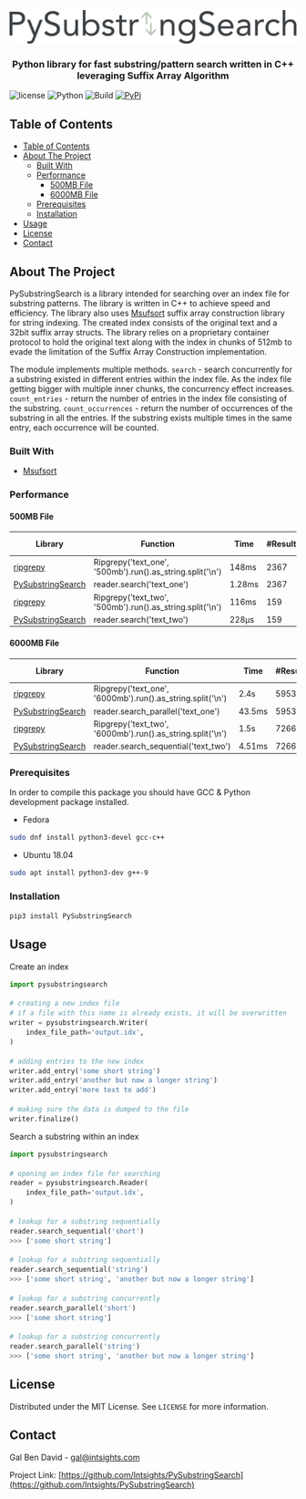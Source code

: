 <p align="center">
    <a href="https://github.com/Intsights/PySubstringSearch">
        <img src="https://raw.githubusercontent.com/Intsights/PySubstringSearch/master/images/logo.png" alt="Logo">
    </a>
    <h3 align="center">
        Python library for fast substring/pattern search written in C++ leveraging Suffix Array Algorithm
    </h3>
</p>

![license](https://img.shields.io/badge/MIT-License-blue)
![Python](https://img.shields.io/badge/Python-3.6%20%7C%203.7%20%7C%203.8%20%7C%203.9%20%7C%20pypy3-blue)
![Build](https://github.com/Intsights/PySubstringSearch/workflows/Build/badge.svg)
[![PyPi](https://img.shields.io/pypi/v/PySubstringSearch.svg)](https://pypi.org/project/PySubstringSearch/)

## Table of Contents

- [Table of Contents](#table-of-contents)
- [About The Project](#about-the-project)
  - [Built With](#built-with)
  - [Performance](#performance)
    - [500MB File](#500mb-file)
    - [6000MB File](#6000mb-file)
  - [Prerequisites](#prerequisites)
  - [Installation](#installation)
- [Usage](#usage)
- [License](#license)
- [Contact](#contact)


## About The Project

PySubstringSearch is a library intended for searching over an index file for substring patterns. The library is written in C++ to achieve speed and efficiency. The library also uses [Msufsort](https://github.com/michaelmaniscalco/msufsort) suffix array construction library for string indexing. The created index consists of the original text and a 32bit suffix array structs. The library relies on a proprietary container protocol to hold the original text along with the index in chunks of 512mb to evade the limitation of the Suffix Array Construction implementation.

The module implements multiple methods.
`search` - search concurrently for a substring existed in different entries within the index file. As the index file getting bigger with multiple inner chunks, the concurrency effect increases.
`count_entries` - return the number of entries in the index file consisting of the substring.
`count_occurrences` - return the number of occurrences of the substring in all the entries. If the substring exists multiple times in the same entry, each occurrence will be counted.


### Built With

* [Msufsort](https://github.com/michaelmaniscalco/msufsort)


### Performance

#### 500MB File
| Library | Function | Time | #Results | Improvement Factor |
| ------------- | ------------- | ------------- | ------------- | ------------- |
| [ripgrepy](https://pypi.org/project/ripgrepy/) | Ripgrepy('text_one', '500mb').run().as_string.split('\n') | 148ms | 2367 | 1.0x |
| [PySubstringSearch](https://github.com/Intsights/PySubstringSearch) | reader.search('text_one') | 1.28ms | 2367 | 115.6x |
| [ripgrepy](https://pypi.org/project/ripgrepy/) | Ripgrepy('text_two', '500mb').run().as_string.split('\n') | 116ms | 159 | 1.0x |
| [PySubstringSearch](https://github.com/Intsights/PySubstringSearch) | reader.search('text_two') | 228µs | 159 | 508.7x |

#### 6000MB File
| Library | Function | Time | #Results | Improvement Factor |
| ------------- | ------------- | ------------- | ------------- | ------------- |
| [ripgrepy](https://pypi.org/project/ripgrepy/) | Ripgrepy('text_one', '6000mb').run().as_string.split('\n') | 2.4s | 59538 | 1.0x |
| [PySubstringSearch](https://github.com/Intsights/PySubstringSearch) | reader.search_parallel('text_one') | 43.5ms | 59538 | 55.1x |
| [ripgrepy](https://pypi.org/project/ripgrepy/) | Ripgrepy('text_two', '6000mb').run().as_string.split('\n') | 1.5s | 7266 | 1.0x |
| [PySubstringSearch](https://github.com/Intsights/PySubstringSearch) | reader.search_sequential('text_two') | 4.51ms | 7266 | 332.6x |

### Prerequisites

In order to compile this package you should have GCC & Python development package installed.
* Fedora
```sh
sudo dnf install python3-devel gcc-c++
```
* Ubuntu 18.04
```sh
sudo apt install python3-dev g++-9
```

### Installation

```sh
pip3 install PySubstringSearch
```



## Usage

Create an index
```python
import pysubstringsearch

# creating a new index file
# if a file with this name is already exists, it will be overwritten
writer = pysubstringsearch.Writer(
    index_file_path='output.idx',
)

# adding entries to the new index
writer.add_entry('some short string')
writer.add_entry('another but now a longer string')
writer.add_entry('more text to add')

# making sure the data is dumped to the file
writer.finalize()
```

Search a substring within an index
```python
import pysubstringsearch

# opening an index file for searching
reader = pysubstringsearch.Reader(
    index_file_path='output.idx',
)

# lookup for a substring sequentially
reader.search_sequential('short')
>>> ['some short string']

# lookup for a substring sequentially
reader.search_sequential('string')
>>> ['some short string', 'another but now a longer string']

# lookup for a substring concurrently
reader.search_parallel('short')
>>> ['some short string']

# lookup for a substring concurrently
reader.search_parallel('string')
>>> ['some short string', 'another but now a longer string']
```



## License

Distributed under the MIT License. See `LICENSE` for more information.


## Contact

Gal Ben David - gal@intsights.com

Project Link: [https://github.com/Intsights/PySubstringSearch](https://github.com/Intsights/PySubstringSearch)
